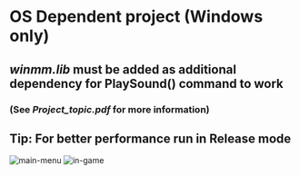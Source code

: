 # OS Dependent project (Windows only)
## *winmm.lib* must be added as additional dependency for PlaySound() command to work
### (See *Project_topic.pdf* for more information)
## Tip: For better performance run in Release mode

![main-menu](https://user-images.githubusercontent.com/15019110/44144930-ca35091a-a089-11e8-9c44-6f824a961f03.png)
![in-game](https://user-images.githubusercontent.com/15019110/44144933-cd10e33e-a089-11e8-8470-13384eabd7bd.png)

